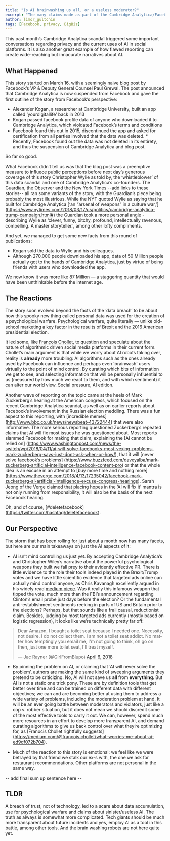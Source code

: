 ```yaml
---
title: "Is AI brainwashing us all, or a useless moderator?"
excerpt: "The many claims made as part of the Cambridge Analytica/Facebook scandal, reviewed"
author: limor_gultchin
tags: [Facebook, privacy, BigBiz]
---
```

This past month’s Cambridge Analytica scandal triggered some important conversations regarding privacy and the current uses of AI in social platforms. It is also another great example of how flawed reporting can create wide-reaching but innacurate narratives about AI. 

## What Happened
This story started on March 16, with a seemingly naive blog post by Facebook’s VP & Deputy General Counsel Paul Grewal. The post announced that Cambridge Analytica is now suspended from Facebook and gave the first outline of the story from Facebook’s perspective: 
* Alexander Kogan, a researcher at Cambridge University, built an app called ‘yourdigitallife’ back in 2013
* Kogan passed facebook profile data of anyone who downloaded it to Cambridge Analytica, which violdated Facebook’s terms and conditions
* Facebook found this out in 2015, discontinued the app and asked for certification from all parties involved that the data was deleted. * Recently, Facebook found out the data was not deleted in its entirety, and thus the suspension of Cambridge Analytica and blog post.  

So far so good.

What Facebook didn’t tell us was that the blog post was a preemptive measure to influece public perceptions before next day’s generous coverage of this story Christopher Wylie as told by, the ‘whistleblower’ of this data scandal and one of Cambridge Analytica’s co-founders. The Guardian, the Observer and the New York Times --add links to these stories-- all ran some variants of the story, with the Guardian’s piece being probably the most illustrious. While the NYT quoted Wylie as saying that he built for Cambridge Analytica [‘an “arsenal of weapons” in a culture war,’] (https://www.nytimes.com/2018/03/17/us/politics/cambridge-analytica-trump-campaign.html#) the Guardian took a more personal angle - describing Wylie as ‘clever, funny, bitchy, profound, intellectually ravenous, compelling. A master storyteller.’, among other lofty compliments.

And yet, we managed to get some new facts from this round of publications:
* Kogan sold the data to Wylie and his colleagues. 
* Although 270,000 people downloaded his app, data of 50 Million people actually got to the hands of Cambridge Analytica, just by virtue of being friends with users who downloaded the app. 

We now know it was more like 87 Million — a staggering quantity that would have been unthinkable before the internet age.


## The Reactions
The story soon evolved beyond the facts of the ‘data breach’ to be about how this spooky new thing called personal data was used for the creation of a psychological warfare. Psychological warfare, quite literally — unlike old-school marketing a key factor in the results of Brexit and the 2016 American presidential election. 

It led some, like [François Chollet](https://medium.com/@francois.chollet/what-worries-me-about-ai-ed9df072b704), to question and speculate about the nature of algorithmic driven social media platforms in their current form. Chollet’s main argument is that while we worry about AI robots taking over, reality is **already** more troubling: AI algorithms such as the ones already used by Facebook can influence and perhaps even 'brainwash' users virtually to the point of mind control. By curating which bits of information we get to see, and selecting information that will be personally influential to us (measured by how much we react to them, and with which sentiment) it can alter our world view. Social pressure, AI edition.

Another wave of reporting on the topic came at the heels of Mark Zuckerberg’s hearing at the American congress, which focused on the recent Cambridge Analytica scandal, as well as on earlier reports about Facebook’s involvement in the Russian election meddling. There was a fun aspect to this reporting, with [incredible memes] (http://www.bbc.co.uk/news/newsbeat-43722444) that were also informative. The more serious reporting questioned Zuckerberg’s repeated claims that AI will fix most issues he was questioned about. Most reports slammed Facebook for making that claim, explaining the [AI cannot be relied on] (https://www.washingtonpost.com/news/the-switch/wp/2018/04/11/ai-will-solve-facebooks-most-vexing-problems-mark-zuckerberg-says-just-dont-ask-when-or-how/), that it will [never solve facebook’s problems] (https://www.buzzfeed.com/daveyalba/mark-zuckerberg-artificial-intelligence-facebook-content-pro) or that the whole idea is an excuse in an attempt to [buy more time and nothing more] (https://www.theverge.com/2018/4/13/17235042/facebook-mark-zuckerberg-ai-artificial-intelligence-excuse-congress-hearings). Sarah Jeong of the Verge claimed that placing hopes in the ‘AI will fix it’ mantra is not only running from responsibility, it will also be the basis of the next Facebook hearing.

Oh, and of course, [#deletefacebook] (https://twitter.com/hashtag/deletefacebook).


## Our Perspective
The storm that has been rolling for just about a month now has many facets, but here are our main takeaways on just the AI aspects of it:
* AI isn’t mind controlling us just yet. By accepting Cambridge Analytica’s and Christopher Wiley’s narrative about the powerful psychological weapons they built we fall prey to their avidently effective PR. There is little evidence to the role their tools indeed played in the Brexit/Trump votes and we have little scientific evidence that targeted ads online can actually mind control anyone, as Chris Kavanagh excellently argued in his widely read [medium piece](https://medium.com/@CKava/why-almost-everything-reported-about-the-cambridge-analytica-facebook-hacking-controversy-is-db7f8af2d042). Was it really this infamous weapon that tipped the vote, much more than the FBI’s announcement regarding Clinton’s email probe just days before the election? Or the fundamental anti-establishment sentiments reeking in parts of US and Britain prior to the elections? Perhaps, but that sounds like a frail causal, reductionist claim. Besides, judging by most targeted ads currently (mostly based on logistic regression), it looks like we’re technically pretty far off:
<blockquote class="twitter-tweet" data-lang="en"><p lang="en" dir="ltr">Dear Amazon, I bought a toilet seat because I needed one. Necessity, not desire. I do not collect them. I am not a toilet seat addict. No matter how temptingly you email me, I&#39;m not going to think, oh go on then, just one more toilet seat, I&#39;ll treat myself.</p>&mdash; Jac Rayner (@GirlFromBlupo) <a href="https://twitter.com/GirlFromBlupo/status/982156453396996096?ref_src=twsrc%5Etfw">April 6, 2018</a></blockquote>
<script async src="https://platform.twitter.com/widgets.js" charset="utf-8"></script>

* By pinning the problem on AI, or claiming that ‘AI will never solve the problem’, authors are making the same kind of sweeping arguments they pretend to be criticizing. No, AI will not save us **all** from **everything**. But AI is not a static one trick pony. These are by definition tools that get better over time and can be trained on different data with different objectives; we can and are becoming better at using them to address a wide variety of problems, including the moderation problem at hand. It will be an ever going battle between moderators and violators, just like a cop v. robber situation, but it does not mean we should discredit some of the most effective tools to carry it out. We can, however, spend much more resources in an effort to develop more transparent AI, and demand curating algorithms to give us back control over what they’re optimizing for, as [Franocis Chollet rightfully suggests] (https://medium.com/@francois.chollet/what-worries-me-about-ai-ed9df072b704).  

* Much of the reaction to this story is emotional: we feel like we were betrayed by that friend we stalk our ex-s with, the one we ask for restaurant recommendations. Other platforms are not personal in the same way.

-- add final sum up sentence here -- 

## TLDR
A breach of trust, not of technology, led to a scare about data accumulation, use for psychological warfare and claims about sinister/useless AI. The truth as always is somewhat more complicated. Tech giants should be much more transparent about future incidents and yes, employ AI as a tool in this battle, among other tools. And the brain washing robots are not here quite yet.
